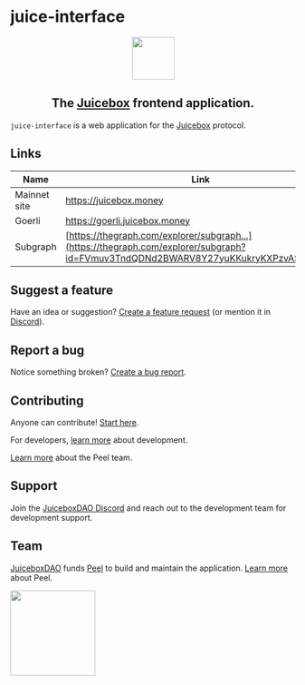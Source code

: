 # juice-interface

<div align="center">
   <img width="75px" src="https://jbx.mypinata.cloud/ipfs/QmWXCt1zYAJBkNb7cLXTNRNisuWu9mRAmXTaW9CLFYkWVS"/>
   <h2>
      The <a href="https://juicebox.money">Juicebox</a> frontend application.
   </h2>
</div>

`juice-interface` is a web application for the [Juicebox](https://info.juicebox.money/) protocol.

## Links

| Name                      | Link                                                                                                                                |
| ------------------------- | ----------------------------------------------------------------------------------------------------------------------------------- |
| Mainnet site              | https://juicebox.money                                                                                                              |
| Goerli                    | https://goerli.juicebox.money                                                                                                       |
| Subgraph                  | [https://thegraph.com/explorer/subgraph...](https://thegraph.com/explorer/subgraph?id=FVmuv3TndQDNd2BWARV8Y27yuKKukryKXPzvAS5E7htC) |

## Suggest a feature

Have an idea or suggestion? [Create a feature request](https://github.com/jbx-protocol/juice-interface/issues/new?assignees=&labels=idea&template=feature_request.md&title=%5BIDEA%5D+) (or mention it in [Discord](https://discord.gg/6jXrJSyDFf)).

## Report a bug

Notice something broken? [Create a bug report](https://github.com/jbx-protocol/juice-interface/issues/new?assignees=&labels=bug&template=bug_report.md&title=%5BBUG%5D+).

## Contributing

Anyone can contribute! [Start here](CONTRIBUTING.md).

For developers, [learn more](doc/development.md) about development.

[Learn more](https://www.notion.so/juicebox/Frontend-26b80fcb50b34f3b9356fc7fc5286e05) about the Peel team.

## Support

Join the [JuiceboxDAO Discord](https://discord.gg/6jXrJSyDFf) and reach out to the development team for development support.

## Team

[JuiceboxDAO](https://juicebox.money/@juicebox) funds [Peel](https://juicebox.money/@peel) to build and maintain the application. [Learn more](https://www.notion.so/juicebox/Frontend-26b80fcb50b34f3b9356fc7fc5286e05) about Peel.

<a href="https://juicebox.money/@juicebox">
   <img width="150px" src="https://tools.juicebox.money/public/juicebox-button-yellow.png" />
</a>
